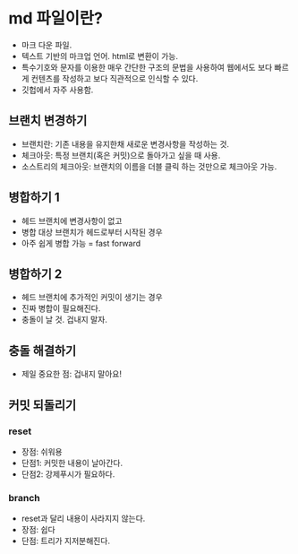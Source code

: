 # md 파일이란?
- 마크 다운 파일. 
- 텍스트 기반의 마크업 언어. html로 변환이 가능.
- 특수기호와 문자를 이용한 매우 간단한 구조의 문법을 사용하여 웹에서도 보다 빠르게 컨텐츠를 작성하고 보다 직관적으로 인식할 수 있다. 
- 깃헙에서 자주 사용함. 


## 브랜치 변경하기

- 브랜치란: 기존 내용을 유지한채 새로운 변경사항을 작성하는 것. 
- 체크아웃: 특정 브랜치(혹은 커밋)으로 돌아가고 싶을 때 사용. 
- 소스트리의 체크아웃: 브랜치의 이름을 더블 클릭 하는 것만으로 체크아웃 가능. 

## 병합하기 1
 
- 헤드 브랜치에 변경사항이 없고
- 병합 대상 브랜치가 헤드로부터 시작된 경우
- 아주 쉽게 병합 가능 = fast forward

## 병합하기 2

- 헤드 브랜치에 추가적인 커밋이 생기는 경우
- 진짜 병합이 필요해진다. 
- 충돌이 날 것. 겁내지 말자.

## 충돌 해결하기

- 제일 중요한 점: 겁내지 말아요!

## 커밋 되돌리기

### reset
- 장점: 쉬워용
- 단점1: 커밋한 내용이 날아간다. 
- 단점2: 강제푸시가 필요하다. 

### branch

- reset과 달리 내용이 사라지지 않는다. 
- 장점: 쉽다
- 단점: 트리가 지저분해진다. 
